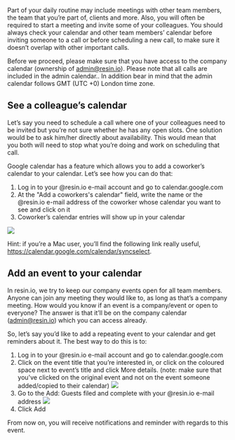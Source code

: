 Part of your daily routine may include meetings with other team members, the team that you’re part of, clients and more. Also, you will often be required to start a meeting and invite some of your colleagues. You should always check your calendar and other team members’ calendar before inviting someone to a call or before scheduling a new call, to make sure it doesn’t overlap with other important calls. 

Before we proceed, please make sure that you have access to the company calendar (ownership of admin@resin.io). Please note that all calls are included in the admin calendar.. In addition bear in mind that the admin calendar follows GMT (UTC +0) London time zone.

## See a colleague’s calendar
Let’s say you need to schedule a call where one of your colleagues need to be invited but you’re not sure whether he has any open slots. One solution would be to ask him/her directly about availability. This would mean that you both will need to stop what you’re doing and work on scheduling that call.

Google calendar has a feature which allows you to add a coworker’s calendar to your calendar. Let’s see how you can do that:

1. Log in to your @resin.io e-mail account and go to calendar.google.com
1. At the "Add a coworkers's calendar" field, write the name or the @resin.io e-mail address of the coworker whose calendar you want to see and click on it
1. Coworker’s calendar entries will show up in your calendar

![](http://i66.tinypic.com/2a9wsj9.png)

Hint: if you’re a Mac user, you’ll find the following link really useful, https://calendar.google.com/calendar/syncselect.

## Add an event to your calendar
In resin.io, we try to keep our company events open for all team members. Anyone can join any meeting they would like to, as long as that’s a company meeting. How would you know if an event is a company/event or open to everyone? The answer is that it’ll be on the company calendar (admin@resin.io) which you can access already.

So, let’s say you’d like to add a repeating event to your calendar and get reminders about it. The best way to do this is to:

1. Log in to your @resin.io e-mail account and go to calendar.google.com
1. Click on the event title that you’re interested in, or click on the coloured space next to event’s title and click More details. (note: make sure that you've clicked on the original event and not on the event someone added/copied to their calendar)
![](https://lh5.googleusercontent.com/wktBAFzY7yu0rzd6hdzHcqQvq_aigunvMhM-Cl0A6YSqs9Ih7_XCYLD5jNQToqF11EWVDdKy1WbKutLLMWtzn61wiOj_sNVtFRemt9fWChzeW3cKORnjbnru0_RlWHrhjMmp4MyE)
1. Go to the Add: Guests filed and complete with your @resin.io e-mail address
![](https://lh4.googleusercontent.com/VL7BtEKT-hpoHnR417uXtFt9S75CxPSSruJTiZ-iiM8tnweDZXuZMLFPRBtp6cjSX-Y_mDWIEFjMto3nUq31HIv1WS63btTnzrK4bHTpywS_VUMsYiIYqvrBoaBwDSZt_E7GJkPT)
1. Click Add

From now on, you will receive notifications and reminder with regards to this event.
